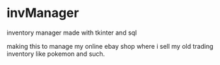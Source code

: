 # invManager
inventory manager made with tkinter and sql

making this to manage my online ebay shop where i sell my old trading inventory like pokemon and such.
